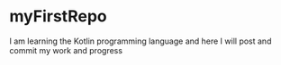 # myFirstRepo
I am learning the Kotlin programming language and here I will post and commit my work and progress
